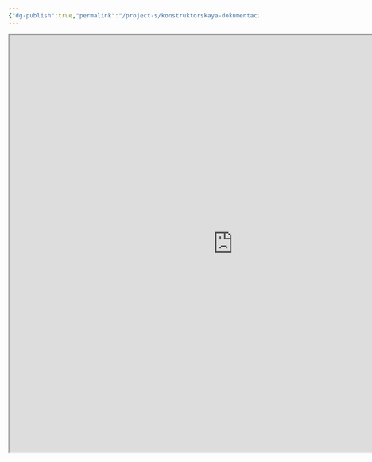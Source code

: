 ```yaml
---
{"dg-publish":true,"permalink":"/project-s/konstruktorskaya-dokumentacziya-kd-duplex/","noteIcon":"","updated":"2024-12-09T03:12:37.617+03:00"}
---
```


<iframe src="https://drive.google.com/file/d/1GX0aSXqO3PP4yDXBdaegIVmusLkCXejI/preview" width="900" height="840" allow="autoplay"></iframe>